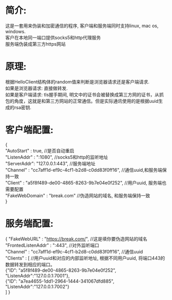 简介:
=======
这是一套用来伪装和加密通信的程序, 客户端和服务端同时支持linux, mac os, windows.  
客户在本地同一端口提供socks5和http代理服务  
服务端伪装成第三方https网站  

原理:
=======
根据HelloClient结构体的random值来判断是浏览器请求还是客户端请求.  
如果是浏览器请求: 直接做转发.  
如果是客户端请求: tls握手期间, 明文中的证书会被替换成第三方网的证书，从抓包的角度，这就是和第三方网站的正常通信。但是实际通讯使用的是根据uuid生成的rsa密钥.  

客户端配置:
=======
{  
	"AutoStart" : true, //是否自动重启  
	"ListenAddr" : ":1080", //socks5和http的监听地址  
	"ServerAddr": "127.0.0.1:443", //服务端地址  
	"Channel" : "cc7aff1d-ef9c-4cf1-b2d8-c0dd83f0ff16", //通信uuid,和服务端保持一致  
	"Client" : "a5f8f489-de00-4865-8263-9b7e04e0f252",  //用户uuid, 服务端也需要配置  
	"FakeWebDomain" : "break.com"   //伪造网站的域名, 和服务端保持一致  
}

服务端配置:
=======
{
	"FakeWebURL" : "https://break.com/",    //这是填你要伪造网站的域名  
	"FrontedListenAddr" : ":443",           //对外监听端口  
	"Channel" : "cc7aff1d-ef9c-4cf1-b2d8-c0dd83f0ff16", //通信uuid  
	"Clients" : [
        //用户uuid和对应的内部监听地址, 根据不同用户uuid, 将端口443的数据转发到相应的端口。  
         {"ID": "a5f8f489-de00-4865-8263-9b7e04e0f252", "ListenAddr":"127.0.0.1:7001"},   
         {"ID": "a7ea4655-1dd1-2964-1444-341067dfd885", "ListenAddr":"127.0.0.1:7002"}  
        ]
}
